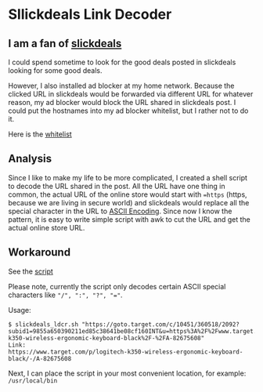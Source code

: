 # Sllickdeals Link Decoder
 
## I am a fan of [slickdeals](https://slickdeals.net/)
I could spend sometime to look for the good deals posted in slickdeals looking for some good deals.

However, I also installed ad blocker at my home network.
Because the clicked URL in slickdeals would be forwarded via different URL for whatever reason, my ad blocker would block the URL shared in slickdeals post. 
I could put the hostnames into my ad blocker whitelist, but I rather not to do it.

Here is the [whitelist](https://help.slickdeals.net/hc/en-us/articles/360000551834-Why-Do-Certain-Links-Lead-to-a-Page-not-found-Page-)

## Analysis
Since I like to make my life to be more complicated, I created a shell script to decode the URL shared in the post. 
All the URL have one thing in common, the actual URL of the online store would start with ```=https``` (https, because we are living in secure world) and slickdeals would replace all the special character in the URL to [ASCII Encoding](https://www.w3schools.com/tags/ref_urlencode.ASP).
Since now I know the pattern, it is easy to write simple script with awk to cut the URL and get the actual online store URL. 

## Workaround
See the [script](https://github.com/sanwill/sllickdeals-link-decoder/blob/main/tool/slickdeals_ldcr.sh)

Please note, currently the script only decodes certain ASCII special characters like ```"/", ":", "?", "="```.

Usage:
```
$ slickdeals_ldcr.sh "https://goto.target.com/c/10451/360518/2092?subid1=9855a650390211ed85c38641be08cf160INT&u=https%3A%2F%2Fwww.target.com%2Fp%2Flogitech-k350-wireless-ergonomic-keyboard-black%2F-%2FA-82675608"
Link:
https://www.target.com/p/logitech-k350-wireless-ergonomic-keyboard-black/-/A-82675608
```
Next, I can place the script in your most convenient location, for example: ```/usr/local/bin```
